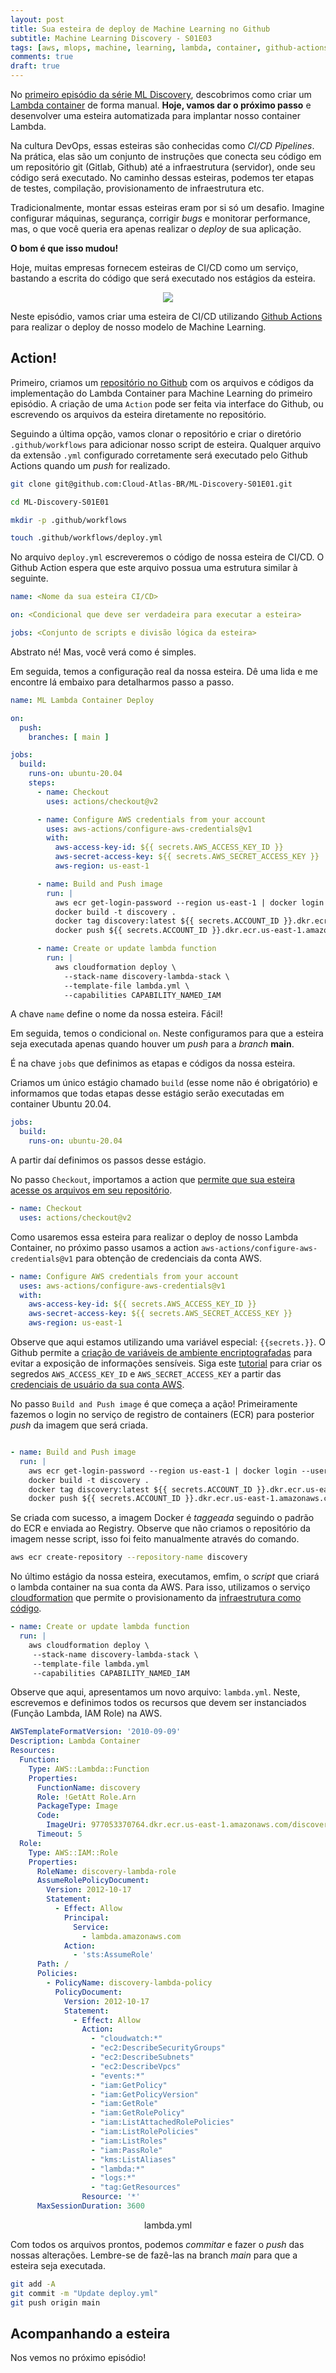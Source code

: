 ```yaml
---
layout: post
title: Sua esteira de deploy de Machine Learning no Github
subtitle: Machine Learning Discovery - S01E03
tags: [aws, mlops, machine, learning, lambda, container, github-actions, github]
comments: true
draft: true
---
```


No [primeiro episódio da série ML Discovery](https://cloud-atlas-br.github.io/2021-02-20-ml-discovery-s1e1/), descobrimos como criar um [Lambda container](https://aws.amazon.com/blogs/aws/new-for-aws-lambda-container-image-support/) de forma manual. **Hoje, vamos dar o próximo passo** e desenvolver uma esteira automatizada para implantar nosso container Lambda.

Na cultura DevOps, essas esteiras são conhecidas como *CI/CD Pipelines*. Na prática, elas são um conjunto de instruções que conecta seu código em um repositório git (Gitlab, Github) até a infraestrutura (servidor), onde seu código será executado. No caminho dessas esteiras, podemos ter etapas de testes, compilação, provisionamento de infraestrutura etc.

Tradicionalmente, montar essas esteiras eram por si só um desafio. Imagine configurar máquinas, segurança, corrigir *bugs* e monitorar performance, mas, o que você queria era apenas realizar o *deploy* de sua aplicação.

**O bom é que isso mudou!**

Hoje, muitas empresas fornecem esteiras de CI/CD como um serviço, bastando a escrita do código que será executado nos estágios da esteira.

<p style="text-align: center"><img src="https://i.imgur.com/Z06j7F3.png"></p>

Neste episódio, vamos criar uma esteira de CI/CD utilizando [Github Actions](https://docs.github.com/en/actions) para realizar o deploy de nosso modelo de Machine Learning.

## Action!

Primeiro, criamos um [repositório no Github](https://github.com/Cloud-Atlas-BR/ML-Discovery-S01E01) com os arquivos e códigos da implementação do Lambda Container para Machine Learning do primeiro episódio. A criação de uma `Action` pode ser feita via interface do Github, ou escrevendo os arquivos da esteira diretamente no repositório.

Seguindo a última opção, vamos clonar o repositório e criar o diretório `.github/workflows` para adicionar nosso script de esteira. Qualquer arquivo da extensão `.yml` configurado corretamente será executado pelo Github Actions quando um *push* for realizado.

```sh
git clone git@github.com:Cloud-Atlas-BR/ML-Discovery-S01E01.git

cd ML-Discovery-S01E01

mkdir -p .github/workflows

touch .github/workflows/deploy.yml

```

No arquivo `deploy.yml` escreveremos o código de nossa esteira de CI/CD. O Github Action espera que este arquivo possua uma estrutura similar à seguinte.

```yaml
name: <Nome da sua esteira CI/CD>

on: <Condicional que deve ser verdadeira para executar a esteira>

jobs: <Conjunto de scripts e divisão lógica da esteira>
```

Abstrato né! Mas, você verá como é simples. 

Em seguida, temos a configuração real da nossa esteira. Dê uma lida e me encontre lá embaixo para detalharmos passo a passo.

```yaml
name: ML Lambda Container Deploy

on:
  push:
    branches: [ main ]

jobs:
  build:
    runs-on: ubuntu-20.04
    steps:      
      - name: Checkout
        uses: actions/checkout@v2

      - name: Configure AWS credentials from your account
        uses: aws-actions/configure-aws-credentials@v1
        with:
          aws-access-key-id: ${{ secrets.AWS_ACCESS_KEY_ID }}
          aws-secret-access-key: ${{ secrets.AWS_SECRET_ACCESS_KEY }}
          aws-region: us-east-1

      - name: Build and Push image
        run: |
          aws ecr get-login-password --region us-east-1 | docker login --username AWS --password-stdin ${{ secrets.ACCOUNT_ID }}.dkr.ecr.us-east-1.amazonaws.com
          docker build -t discovery .
          docker tag discovery:latest ${{ secrets.ACCOUNT_ID }}.dkr.ecr.us-east-1.amazonaws.com/discovery:latest
          docker push ${{ secrets.ACCOUNT_ID }}.dkr.ecr.us-east-1.amazonaws.com/discovery:latest

      - name: Create or update lambda function
        run: | 
          aws cloudformation deploy \
            --stack-name discovery-lambda-stack \
            --template-file lambda.yml \
            --capabilities CAPABILITY_NAMED_IAM
```

A chave `name` define o nome da nossa esteira. Fácil!

Em seguida, temos o condicional `on`. Neste configuramos para que a esteira seja executada apenas quando houver um *push* para a *branch* **main**.

É na chave `jobs` que definimos as etapas e códigos da nossa esteira.

Criamos um único estágio chamado `build` (esse nome não é obrigatório) e informamos que todas etapas desse estágio serão executadas em container Ubuntu 20.04.

```yaml
jobs:
  build:
    runs-on: ubuntu-20.04
```

A partir daí definimos os passos desse estágio. 

No passo `Checkout`, importamos a action que [permite que sua esteira acesse os arquivos em seu repositório](https://github.com/actions/checkout).

```yaml
- name: Checkout
  uses: actions/checkout@v2
```

Como usaremos essa esteira para realizar o deploy de nosso Lambda Container, no próximo passo usamos a action `aws-actions/configure-aws-credentials@v1` para obtenção de credenciais da conta AWS.

```yaml
- name: Configure AWS credentials from your account
  uses: aws-actions/configure-aws-credentials@v1
  with:
    aws-access-key-id: ${{ secrets.AWS_ACCESS_KEY_ID }}
    aws-secret-access-key: ${{ secrets.AWS_SECRET_ACCESS_KEY }}
    aws-region: us-east-1
```

Observe que aqui estamos utilizando uma variável especial: `{{secrets.}}`. O Github permite a [criação de variáveis de ambiente encriptografadas](https://docs.github.com/en/actions/reference/encrypted-secrets) para evitar a exposição de informações sensíveis. Siga este [tutorial](https://docs.github.com/en/actions/reference/encrypted-secrets#creating-encrypted-secrets-for-a-repository) para criar os segredos `AWS_ACCESS_KEY_ID` e `AWS_SECRET_ACCESS_KEY` a partir das [credenciais de usuário da sua conta AWS](https://docs.aws.amazon.com/general/latest/gr/aws-sec-cred-types.html).

No passo `Build and Push image` é que começa a ação! Primeiramente fazemos o login no serviço de registro de containers (ECR) para posterior *push* da imagem que será criada.

```yaml

- name: Build and Push image
  run: |
    aws ecr get-login-password --region us-east-1 | docker login --username AWS --password-stdin ${{ secrets.ACCOUNT_ID }}.dkr.ecr.us-east-1.amazonaws.com
    docker build -t discovery .
    docker tag discovery:latest ${{ secrets.ACCOUNT_ID }}.dkr.ecr.us-east-1.amazonaws.com/discovery:latest
    docker push ${{ secrets.ACCOUNT_ID }}.dkr.ecr.us-east-1.amazonaws.com/discovery:latest
```

Se criada com sucesso, a imagem Docker é *taggeada* seguindo o padrão do ECR e enviada ao Registry. Observe que não criamos o repositório da imagem nesse script, isso foi feito manualmente através do comando.

```sh
aws ecr create-repository --repository-name discovery
```

No último estágio da nossa esteira, executamos, emfim, o *script* que criará o lambda container na sua conta da AWS. Para isso, utilizamos o serviço [cloudformation](https://aws.amazon.com/cloudformation/) que permite o provisionamento da [infraestrutura como código](https://en.wikipedia.org/wiki/Infrastructure_as_code).

```yaml
- name: Create or update lambda function
  run: |
    aws cloudformation deploy \
     --stack-name discovery-lambda-stack \
     --template-file lambda.yml
     --capabilities CAPABILITY_NAMED_IAM
```

Observe que aqui, apresentamos um novo arquivo: `lambda.yml`. Neste, escrevemos e definimos todos os recursos que devem ser instanciados (Função Lambda, IAM Role) na AWS.

```yaml
AWSTemplateFormatVersion: '2010-09-09'
Description: Lambda Container
Resources:
  Function:
    Type: AWS::Lambda::Function
    Properties:
      FunctionName: discovery
      Role: !GetAtt Role.Arn
      PackageType: Image
      Code:
        ImageUri: 977053370764.dkr.ecr.us-east-1.amazonaws.com/discovery:latest
      Timeout: 5
  Role:
    Type: AWS::IAM::Role
    Properties:
      RoleName: discovery-lambda-role
      AssumeRolePolicyDocument:
        Version: 2012-10-17
        Statement:
          - Effect: Allow
            Principal:
              Service:
                - lambda.amazonaws.com
            Action:
              - 'sts:AssumeRole'
      Path: /
      Policies:
        - PolicyName: discovery-lambda-policy
          PolicyDocument:
            Version: 2012-10-17
            Statement:
              - Effect: Allow
                Action: 
                  - "cloudwatch:*"
                  - "ec2:DescribeSecurityGroups"
                  - "ec2:DescribeSubnets"
                  - "ec2:DescribeVpcs"
                  - "events:*"
                  - "iam:GetPolicy"
                  - "iam:GetPolicyVersion"
                  - "iam:GetRole"
                  - "iam:GetRolePolicy"
                  - "iam:ListAttachedRolePolicies"
                  - "iam:ListRolePolicies"
                  - "iam:ListRoles"
                  - "iam:PassRole"
                  - "kms:ListAliases"
                  - "lambda:*"
                  - "logs:*"
                  - "tag:GetResources"
                Resource: '*'
      MaxSessionDuration: 3600 
```
<p style="text-align: center; margin-top:0">lambda.yml</p>

Com todos os arquivos prontos, podemos *commitar* e fazer o *push* das nossas alterações. Lembre-se de fazê-las na branch *main* para que a esteira seja executada.

```sh
git add -A
git commit -m "Update deploy.yml"
git push origin main
```

## Acompanhando a esteira



Nos vemos no próximo episódio!